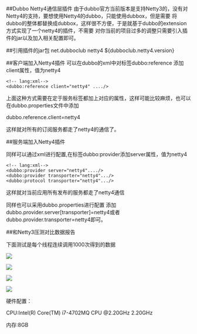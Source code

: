 ##Dubbo Netty4通信层插件
由于dubbo官方当前版本是支持Netty3的，没有对Netty4的支持，要想使用Netty4的dubbo，只能使用dubbox，但是需要
将dubbo的整体都替换成dubbox，这样很不方便，于是就基于dubbo的extension方式实现了一个netty4的插件，不需要
对你当前的项目过多的调整只需要引入插件的jar以及加入相关配置即可。

##引用插件的jar包
    <!-- lang:xml-->
    <dependency>
         <groupId>net.dubboclub</groupId>
         <artifactId>netty4</artifactId>
         <version>${dubboclub.netty4.version}</version>
    </dependency>

##客户端加入Netty4插件
可以在dubbo的xml中对标签dubbo:reference 添加client属性，值为netty4

    <!-- lang:xml-->
    <dubbo:reference client="netty4" ..../>

上面这种方式需要在定于服务标签都加上对应的属性，这样可能比较麻烦，也可以在dubbo.properties文件中添加

dubbo.reference.client=netty4

这样就对所有的订阅服务都走了netty4的通信了。

##服务端加入Netty4插件

同样可以通过xml进行配置,在标签dubbo:provider添加server属性，值为netty4

    <!-- lang:xml-->
    <dubbo:provider server="netty4"..../>
    <dubbo:provider transporter="netty4".../>
    <dubbo:protocol transporter="netty4".../>


这样就对当前应用所有发布的服务都走了netty4通信

同样也可以采用dubbo.properties进行配置
添加 dubbo.provider.server[transporter]=netty4或者dubbo.provider.transporter=netty4即可。


##和Netty3压测对比数据报告

下面测试是每个线程连续调用1000次得到的数据

![](https://raw.githubusercontent.com/dubboclub/dubbo-plus/master/netty4/performance-test-report/1kb.png)


![](https://raw.githubusercontent.com/dubboclub/dubbo-plus/master/netty4/performance-test-report/2kb.png)


![](https://raw.githubusercontent.com/dubboclub/dubbo-plus/master/netty4/performance-test-report/4kb.png)


![](https://raw.githubusercontent.com/dubboclub/dubbo-plus/master/netty4/performance-test-report/8kb.png)

硬件配置：

CPU:Intel(R) Core(TM) i7-4702MQ CPU @2.20GHz 2.20GHz

内存:8GB